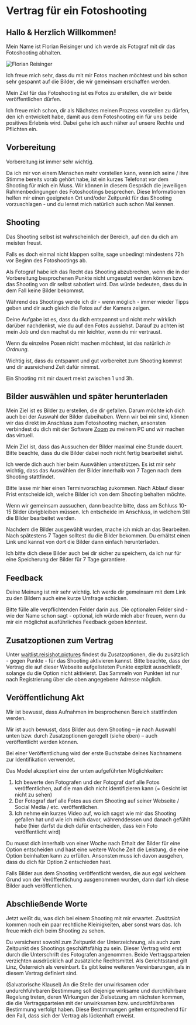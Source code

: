 # Vertrag für ein Fotoshooting

## Hallo & Herzlich Willkommen!

Mein Name ist Florian Reisinger und ich werde als Fotograf mit dir das Fotoshooting abhalten.

![Florian Reisinger](https://s.gravatar.com/avatar/c7ea529204771fbc4b3729411057a96a?s=300)

Ich freue mich sehr, dass du mit mir Fotos machen möchtest und bin schon sehr gespannt auf die Bilder, die wir gemeinsam
erschaffen werden.

Mein Ziel für das Fotoshooting ist es Fotos zu erstellen, die wir beide veröffentlichen dürfen.

Ich freue mich schon, dir als Nächstes meinen Prozess vorstellen zu dürfen, den ich entwickelt habe, damit aus dem
Fotoshooting ein für uns beide positives Erlebnis wird. Dabei gehe ich auch näher auf unsere Rechte und Pflichten ein.

## Vorbereitung

Vorbereitung ist immer sehr wichtig.

Da ich mir von einem Menschen mehr vorstellen kann, wenn ich seine / ihre Stimme bereits vorab gehört habe, ist ein
kurzes Telefonat *vor* dem Shooting für mich ein Muss. Wir können in diesem Gespräch die jeweiligen Rahmenbedingungen
des Fotoshootings besprechen. Diese Informationen helfen mir einen geeigneten Ort und/oder Zeitpunkt für das Shooting
vorzuschlagen - und du lernst mich natürlich auch schon Mal kennen.

## Shooting

Das Shooting selbst ist wahrscheinlich der Bereich, auf den du dich am meisten freust.

Falls es doch einmal nicht klappen sollte, sage unbedingt mindestens 72h vor Beginn des Fotoshootings ab.

Als Fotograf habe ich das Recht das Shooting abzubrechen, wenn die in der Vorbereitung besprochenen Punkte nicht
umgesetzt werden können bzw. das Shooting von dir selbst sabotiert wird. Das würde bedeuten, dass du in dem Fall keine
Bilder bekommst.

Während des Shootings werde ich dir - wenn möglich - immer wieder Tipps geben und dir auch gleich die Fotos auf der
Kamera zeigen.

Deine Aufgabe ist es, dass du dich entspannst und nicht mehr wirklich darüber nachdenkst, wie du auf den Fotos
aussiehst. Darauf zu achten ist mein Job und den machst du mir leichter, wenn du mir vertraust.

Wenn du einzelne Posen nicht machen möchtest, ist das natürlich *in Ordnung*.

Wichtig ist, dass du entspannt und gut vorbereitet zum Shooting kommst und dir ausreichend Zeit dafür nimmst.

Ein Shooting mit mir dauert meist zwischen 1 und 3h.

## Bilder auswählen und später herunterladen

Mein Ziel ist es Bilder zu erstellen, die dir gefallen. Darum möchte ich dich auch bei der Auswahl der Bilder
dabeihaben. Wenn wir bei mir sind, können wir das direkt im Anschluss zum Fotoshooting machen, ansonsten verbindest du
dich mit der Software [Zoom](https://zoom.us/) zu meinem PC und wir machen das virtuell.

Mein Ziel ist, dass das Aussuchen der Bilder maximal eine Stunde dauert. Bitte beachte, dass du die Bilder dabei noch
nicht fertig bearbeitet siehst.

Ich werde dich auch hier beim Auswählen unterstützen. Es ist mir sehr wichtig, dass das Auswählen der Bilder innerhalb
von 7 Tagen nach dem Shooting stattfindet.

Bitte lasse mir hier einen Terminvorschlag zukommen. Nach Ablauf dieser Frist entscheide ich, welche Bilder ich von dem
Shooting behalten möchte.

Wenn wir gemeinsam aussuchen, dann beachte bitte, dass am Schluss 10-15 Bilder übrigbleiben müssen. Ich entscheide im
Anschluss, in welchem Stil die Bilder bearbeitet werden.

Nachdem die Bilder ausgewählt wurden, mache ich mich an das Bearbeiten. Nach spätestens 7 Tagen solltest du die Bilder
bekommen. Du erhältst einen Link und kannst von dort die Bilder dann einfach herunterladen.

Ich bitte dich diese Bilder auch bei dir sicher zu speichern, da ich nur für eine Speicherung der Bilder für 7 Tage
garantiere.

## Feedback

Deine Meinung ist mir sehr wichtig. Ich werde dir gemeinsam mit dem Link zu den Bildern auch eine kurze Umfrage
schicken.

Bitte fülle alle verpflichtenden Felder darin aus. Die optionalen Felder sind - wie der Name schon sagt - optional, ich
würde mich aber freuen, wenn du mir ein möglichst ausführliches Feedback geben könntest.

## Zusatzoptionen zum Vertrag

Unter [waitlist.reisishot.pictures](https://waitlist.reisishot.pictures) findest du Zusatzoptionen, die du zusätzlich -
gegen Punkte - für das Shooting aktivieren kannst. Bitte beachte, dass der Vertrag die auf dieser Webseite aufgelisteten
Punkte explizit ausschließt, solange du die Option nicht aktivierst. Das Sammeln von Punkten ist nur nach Registrierung
über die oben angegebene Adresse möglich.

## Veröffentlichung Akt

Mir ist bewusst, dass Aufnahmen im besprochenen Bereich stattfinden werden.

Mir ist auch bewusst, dass Bilder aus dem Shooting – je nach Auswahl unten bzw. durch Zusatzoptionen geregelt (siehe
oben) – auch veröffentlicht werden können.

Bei einer Veröffentlichung wird der erste Buchstabe deines Nachnamens zur Identifikation verwendet.

Das Model akzeptiert eine der unten aufgeführten Möglichkeiten:

1) Ich bewerte den Fotografen und der Fotograf darf alle Fotos veröffentlichen, auf die man dich nicht identifizieren
   kann (= Gesicht ist nicht zu sehen)
2) Der Fotograf darf alle Fotos aus dem Shooting auf seiner Webseite / Social Media / etc. veröffentlichen.
3) Ich nehme ein kurzes Video auf, wo ich sagst wie mir das Shooting gefallen hat und wie ich mich davor, währenddessen
   und danach gefühlt habe (hier darfst du dich dafür entscheiden, dass kein Foto veröffentlicht wird)

Du musst dich innerhalb von einer Woche nach Erhalt der Bilder für eine Option entscheiden und hast eine weitere Woche
Zeit die Leistung, die eine Option beinhalten kann zu erfüllen. Ansonsten muss ich davon ausgehen, dass du dich für
Option 2 entschieden hast.

Falls Bilder aus dem Shooting veröffentlicht werden, die aus egal welchem Grund von der Veröffentlichung ausgenommen
wurden, dann darf ich diese Bilder auch veröffentlichen.

## Abschließende Worte

Jetzt weißt du, was dich bei einem Shooting mit mir erwartet. *Zusätzlich* kommen noch ein paar rechtliche
Kleinigkeiten, aber sonst wars das. Ich freue mich dich beim Shooting zu sehen.

Du versicherst sowohl zum Zeitpunkt der Unterzeichnung, als auch zum Zeitpunkt des Shootings geschäftsfähig zu sein.
Dieser Vertrag wird erst durch die Unterschrift des Fotografen angenommen. Beide Vertragsparteien verzichten
ausdrücklich auf zusätzliche Rechtsmittel. Als Gerichtsstand gilt Linz, Österreich als vereinbart. Es gibt keine
weiteren Vereinbarungen, als in diesem Vertrag definiert sind.

(Salvatorische Klausel) An die Stelle der unwirksamen oder undurchführbaren Bestimmung soll diejenige wirksame und
durchführbare Regelung treten, deren Wirkungen der Zielsetzung am nächsten kommen, die die Vertragsparteien mit der
unwirksamen bzw. undurchführbaren Bestimmung verfolgt haben. Diese Bestimmungen gelten entsprechend für den Fall, dass
sich der Vertrag als lückenhaft erweist.
